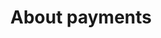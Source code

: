 ---
title: 'About payments'
breadcrumb_title: "About payments"
layout: 'faqplugins'
meta_title: 'About payments - MultiSafepay Docs'
meta_description: "Sign up. Build and test your payments integration. Explore our products and services. Use our API reference, SDKs, and wrappers. Get support."
logo: '/svgs/General.svg'
short_description: 'Learn about how MultiSafepay processes payments.'
weight: 10
---